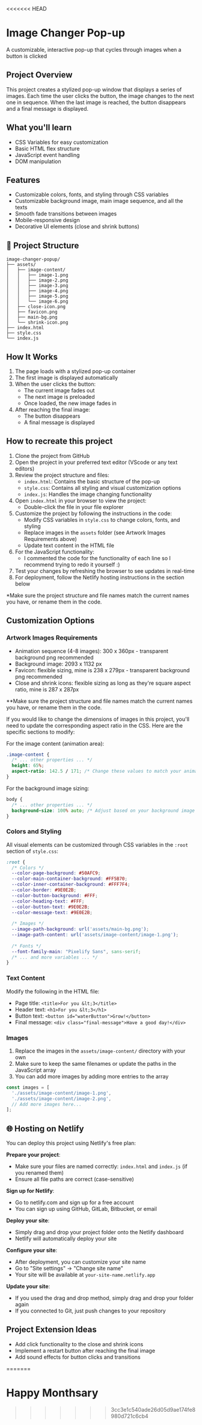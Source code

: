 <<<<<<< HEAD
# Image Changer Pop-up

A customizable, interactive pop-up that cycles through images when a button is clicked


## Project Overview

This project creates a stylized pop-up window that displays a series of images. Each time the user clicks the button, the image changes to the next one in sequence. When the last image is reached, the button disappears and a final message is displayed.

## What you'll learn

* CSS Variables for easy customization
* Basic HTML flex structure
* JavaScript event handling
* DOM manipulation

## Features

- Customizable colors, fonts, and styling through CSS variables
- Customizable background image, main image sequence, and all the texts 
- Smooth fade transitions between images
- Mobile-responsive design
- Decorative UI elements (close and shrink buttons)

## 📁 Project Structure

```
image-changer-popup/
├── assets/
│   ├── image-content/
│   │   ├── image-1.png
│   │   ├── image-2.png
│   │   ├── image-3.png
│   │   ├── image-4.png
│   │   ├── image-5.png
│   │   └── image-6.png
│   ├── close-icon.png
│   ├── favicon.png
│   ├── main-bg.png
│   └── shrink-icon.png
├── index.html
├── style.css
└── index.js
```

## How It Works

1. The page loads with a stylized pop-up container
2. The first image is displayed automatically
3. When the user clicks the button:
   - The current image fades out
   - The next image is preloaded
   - Once loaded, the new image fades in
4. After reaching the final image:
   - The button disappears
   - A final message is displayed
  
## How to recreate this project 
1. Clone the project from GitHub
2. Open the project in your preferred text editor (VScode or any text editors)
3. Review the project structure and files:
   - `index.html`: Contains the basic structure of the pop-up
   - `style.css`: Contains all styling and visual customization options
   - `index.js`: Handles the image changing functionality
4. Open `index.html` in your browser to view the project:
   - Double-click the file in your file explorer
5. Customize the project by following the instructions in the code:
   - Modify CSS variables in `style.css` to change colors, fonts, and styling
   - Replace images in the `assets` folder (see Artwork Images Requirements above)
   - Update text content in the HTML file
6. For the JavaScript functionality:
   - I commented the code for the functionality of each line so I recommend trying to redo it yourself :) 
7. Test your changes by refreshing the browser to see updates in real-time
8. For deployment, follow the Netlify hosting instructions in the section below

*Make sure the project structure and file names match the current names you have, or rename them in the code.

## Customization Options

### Artwork Images Requirements
- Animation sequence (4-8 images): 300 x 360px - transparent background png recommended
- Background image: 2093 x 1132 px
- Favicon: flexible sizing, mine is 238 x 279px - transparent background png recommended
- Close and shrink icons: flexible sizing as long as they're square aspect ratio, mine is 287 x 287px

**Make sure the project structure and file names match the current names you have, or rename them in the code.

If you would like to change the dimensions of images in this project, you'll need to update the corresponding aspect ratio in the CSS. Here are the specific sections to modify:

For the image content (animation area):
```css
.image-content {
  /* ... other properties ... */
  height: 65%;
  aspect-ratio: 142.5 / 171; /* Change these values to match your animation dimensions (300x360px) */
}
``` 

For the background image sizing:
```css
body {
  /* ... other properties ... */
  background-size: 100% auto; /* Adjust based on your background image dimensions (2093x1132px) */
}
```


### Colors and Styling

All visual elements can be customized through CSS variables in the `:root` section of `style.css`:

```css
:root {
  /* Colors */
  --color-page-background: #50AFC9;
  --color-main-container-background: #FF5B70;
  --color-inner-container-background: #FFF7F4;
  --color-border: #9E0E2B;
  --color-button-background: #FFF;
  --color-heading-text: #FFF;
  --color-button-text: #9E0E2B;
  --color-message-text: #9E0E2B;
  
  /* Images */
  --image-path-background: url('assets/main-bg.png');
  --image-path-content: url('assets/image-content/image-1.png');
  
  /* Fonts */
  --font-family-main: "Pixelify Sans", sans-serif;
  /* ... and more variables ... */
}
```

### Text Content

Modify the following in the HTML file:

- Page title: `<title>For you &lt;3</title>`
- Header text: `<h1>For you &lt;3</h1>`
- Button text: `<button id="waterButton">Grow!</button>`
- Final message: `<div class="final-message">Have a good day!</div>`

### Images

1. Replace the images in the `assets/image-content/` directory with your own
2. Make sure to keep the same filenames or update the paths in the JavaScript array
3. You can add more images by adding more entries to the array

```javascript
const images = [
  './assets/image-content/image-1.png',
  './assets/image-content/image-2.png',
  // Add more images here...
];
```

## 🌐 Hosting on Netlify

You can deploy this project using Netlify's free plan:

**Prepare your project**:
* Make sure your files are named correctly: `index.html` and `index.js` (if you renamed them)
* Ensure all file paths are correct (case-sensitive)

**Sign up for Netlify**:
* Go to netlify.com and sign up for a free account
* You can sign up using GitHub, GitLab, Bitbucket, or email

**Deploy your site**: 
* Simply drag and drop your project folder onto the Netlify dashboard
* Netlify will automatically deploy your site

**Configure your site**:
* After deployment, you can customize your site name
* Go to "Site settings" → "Change site name"
* Your site will be available at `your-site-name.netlify.app`

**Update your site**:
* If you used the drag and drop method, simply drag and drop your folder again
* If you connected to Git, just push changes to your repository


## Project Extension Ideas

- Add click functionality to the close and shrink icons
- Implement a restart button after reaching the final image
- Add sound effects for button clicks and transitions

=======
# Happy Monthsary
>>>>>>> 3cc3e1c540ade26d05d9ae174fe8980d721c6cb4
